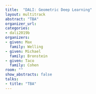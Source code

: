```yaml
---
title:  "DALI: Geometric Deep Learning"
layout: multitrack
abstract: "TBA"
organizer_url:
categories:
- dali2019b
organizers:
- given: Max
  family: Welling
- given: Michael
  family: Bronstein
- given: Taco
  family: Cohen
room: ""
show_abstracts: false
talks:
- title: "TBA"
---
```

